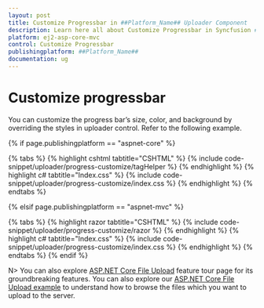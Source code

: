 ```yaml
---
layout: post
title: Customize Progressbar in ##Platform_Name## Uploader Component
description: Learn here all about Customize Progressbar in Syncfusion ##Platform_Name## Uploader component of Syncfusion Essential JS 2 and more.
platform: ej2-asp-core-mvc
control: Customize Progressbar
publishingplatform: ##Platform_Name##
documentation: ug
---
```



# Customize progressbar

You can customize the progress bar’s size, color, and background by overriding  the styles in uploader control. Refer to the following example.

{% if page.publishingplatform == "aspnet-core" %}

{% tabs %}
{% highlight cshtml tabtitle="CSHTML" %}
{% include code-snippet/uploader/progress-customize/tagHelper %}
{% endhighlight %}
{% highlight c# tabtitle="Index.css" %}
{% include code-snippet/uploader/progress-customize/index.css %}
{% endhighlight %}
{% endtabs %}

{% elsif page.publishingplatform == "aspnet-mvc" %}

{% tabs %}
{% highlight razor tabtitle="CSHTML" %}
{% include code-snippet/uploader/progress-customize/razor %}
{% endhighlight %}
{% highlight c# tabtitle="Index.css" %}
{% include code-snippet/uploader/progress-customize/index.css %}
{% endhighlight %}
{% endtabs %}
{% endif %}



N> You can also explore [ASP.NET Core File Upload](https://www.syncfusion.com/aspnet-core-ui-controls/file-upload) feature tour page for its groundbreaking features. You can also explore our [ASP.NET Core File Upload example](https://ej2.syncfusion.com/aspnetcore/Uploader/DefaultFunctionalities#/material) to understand how to browse the files which you want to upload to the server.